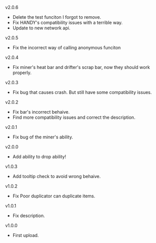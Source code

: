 v2.0.6
* Delete the test funciton I forgot to remove.
* Fix HANDY's compatibility issues with a terrible way.
* Update to new network api.

v2.0.5
* Fix the incorrect way of calling anonymous funciton

v2.0.4
* Fix miner's heat bar and drifter's scrap bar, now they should work properly.

v2.0.3
* Fix bug that causes crash. But still have some compatibility issues.

v2.0.2
* Fix bar's incorrect behaive.
* Find more compatibility issues and correct the description.

v2.0.1
* Fix bug of the miner's ability.

v2.0.0
* Add ability to drop ability!

v1.0.3
* Add tooltip check to avoid wrong behaive.

v1.0.2
* Fix Poor duplicator can duplicate items.

v1.0.1
* Fix description.

v1.0.0
* First upload.